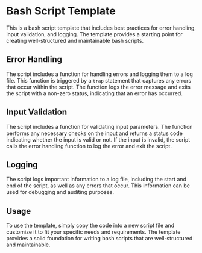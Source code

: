 # Bash Script Template

This is a bash script template that includes best practices for error handling, input validation, and logging. The template provides a starting point for creating well-structured and maintainable bash scripts.

## Error Handling

The script includes a function for handling errors and logging them to a log file. This function is triggered by a `trap` statement that captures any errors that occur within the script. The function logs the error message and exits the script with a non-zero status, indicating that an error has occurred.

## Input Validation

The script includes a function for validating input parameters. The function performs any necessary checks on the input and returns a status code indicating whether the input is valid or not. If the input is invalid, the script calls the error handling function to log the error and exit the script.

## Logging

The script logs important information to a log file, including the start and end of the script, as well as any errors that occur. This information can be used for debugging and auditing purposes.

## Usage

To use the template, simply copy the code into a new script file and customize it to fit your specific needs and requirements. The template provides a solid foundation for writing bash scripts that are well-structured and maintainable.
